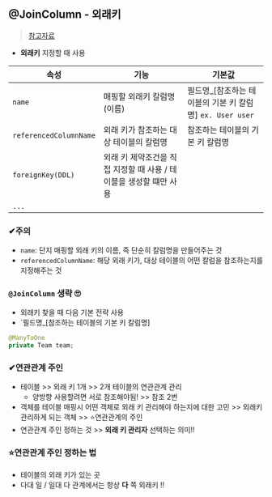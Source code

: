## @JoinColumn - 외래키
> [참고자료](https://ttl-blog.tistory.com/126)
- **외래키** 지정할 때 사용


|속성|기능|기본값|
|----|----|-------|
|`name`|매핑할 외래키 칼럼명(이름)|필드명_[참조하는 테이블의 기본 키 칼럼명] `ex. User user`|
|`referencedColumnName`|외래 키가 참조하는 대상 테이블의 칼럼명|참조하는 테이블의 기본 키 칼럼명|
|`foreignKey(DDL)`|외래 키 제약조건을 직접 지정할 때 사용 / 테이블을 생성할 떄만 사용 ||
|`...`|||
### ✔주의
- `name`: 단지 매핑할 외래 키의 이름, 즉 단순히 칼럼명을 만들어주는 것
- `referencedColumnName`: 해당 외래 키가, 대상 테이블의 어떤 칼럼을 참조하는지를 지정해주는 것

### `@JoinColumn` 생략 🙄
- 외래키 찾을 때 다음 기본 전략 사용
- `필드명_[참조하는 테이블의 기본 키 칼럼명]
```java
@ManyToOne
private Team team;
```
### ✔연관관계 주인
- 테이블 >> 외래 키 1개 >> 2개 테이블의 연관관계 관리
  - 양방향 사용할려면 서로 참조해야됨! >> 참조 2번
- 객체를 테이블 매핑시 어떤 객체로 외래 키 관리해야 하는지에 대한 고민 >> 외래키 관리하게 되는 객체 >> ⭐연관관계의 주인
- 연관관계 주인 정하는 것 >> **외래 키 관리자** 선택하는 의미!!

### ⭐연관관계 주인 정하는 법
- 테이블의 외래 키가 있는 곳
- 다대 일 / 일대 다 관계에서는 항상 **다** 쪽 외래키 !! 

